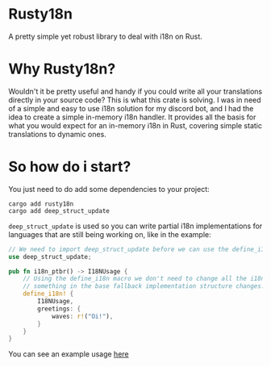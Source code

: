 # Rusty18n
A pretty simple yet robust library to deal with i18n on Rust.

# Why Rusty18n?
Wouldn't it be pretty useful and handy if you could write all your translations directly in your
source code? This is what this crate is solving. I was in need of a simple and easy to use i18n
solution for my discord bot, and I had the idea to create a simple in-memory i18n handler. It
provides all the basis for what you would expect for an in-memory i18n in Rust, covering simple
static translations to dynamic ones.

# So how do i start?
You just need to do add some dependencies to your project:
```
cargo add rusty18n
cargo add deep_struct_update
```

`deep_struct_update` is used so you can write partial i18n implementations for languages that are
still being working on, like in the example:
```rs
// We need to import deep_struct_update before we can use the define_i18n macro
use deep_struct_update;

pub fn i18n_ptbr() -> I18NUsage {
    // Using the define_i18n macro we don't need to change all the i18n implementations once
    // something in the base fallback implementation structure changes.
    define_i18n! {
        I18NUsage,
        greetings: {
            waves: r!("Oi!"),
        }
    }
}
```
You can see an example usage [here](https://github.com/o-dasher/rusty18n/tree/master/example)
